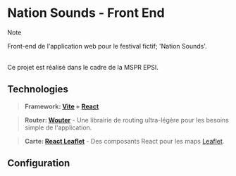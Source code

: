 # Nation Sounds - Front End

> [!NOTE]
> Front-end de l'application web pour le festival fictif; 'Nation Sounds'.
<br />
Ce projet est réalisé dans le cadre de la MSPR EPSI.

## Technologies

> **Framework: [Vite](https://vite.dev) + [React](https://react.dev)**

> **Router: [Wouter](https://github.com/molefrog/wouter)** - Une librairie de routing ultra-légère pour les besoins simple de l'application.

> **Carte: [React Leaflet](https://react-leaflet.js.org/)** - Des composants React pour les maps [Leaflet](https://leafletjs.com/).


## Configuration

